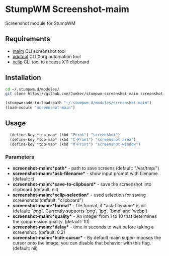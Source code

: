 # StumpWM Screenshot-maim

Screenshot module for StumpWM

## Requirements

- [maim](https://github.com/naelstrof/maim) CLI screenshot tool
- [xdotool](https://github.com/jordansissel/xdotool) CLI Xorg automation tool
- [xclip](https://github.com/astrand/xclip) CLI tool to access X11 clipboard

## Installation

```bash
cd ~/.stumpwm.d/modules/
git clone https://github.com/Junker/stumpwm-screenshot-maim screenshot-maim
```

```lisp
(stumpwm:add-to-load-path "~/.stumpwm.d/modules/screenshot-maim")
(load-module "screenshot-maim")
```

## Usage

```lisp
  (define-key *top-map* (kbd "Print") "screenshot")
  (define-key *top-map* (kbd "C-Print") "screenshot-area")
  (define-key *top-map* (kbd "M-Print") "screenshot-window")
```

### Parameters

- **screenshot-maim:\*path\*** - path to save screens (default: "/var/tmp/")
- **screenshot-maim:\*ask-filename\*** - show input prompt with filename (default: t)
- **screenshot-maim:\*save-to-clipboard\*** - save the screenshot into clipboard (default: nil)
- **screenshot-maim:\*xclip-selection\*** - used selection for saving screenshots (default: "clipboard")
- **screenshot-maim:\*format\*** - file format, if \*ask-filename\* is nil.
(default: "png". Currently supports 'png', 'jpg', 'bmp' and 'webp')
- **screenshot-maim:\*quality\*** - An integer from 1 to 10 that determines the
compression quality. (default: 10)
- **screenshot-maim:\*delay\*** - time in seconds to wait before taking a
screenshot. (default: 0.2)
- **screenshot-maim:\*hide-cursor\*** - By  default maim super-imposes the cursor
onto the image, you can disable that behavior with this flag. (default: nil)
